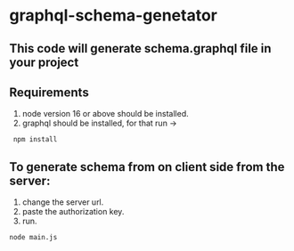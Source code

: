 # graphql-schema-genetator
## This code will generate schema.graphql file in your project

## Requirements
1. node version 16 or above should be installed.
2. graphql should be installed, for that run ->
```
 npm install
```

## To generate schema from on client side from the server: 
  1. change the server url.
  2. paste the authorization key.
  3. run.
  ```
node main.js
```
